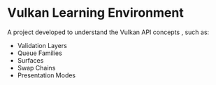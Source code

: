 # Vulkan Learning Environment

A project developed to understand the Vulkan API concepts , such as:
- Validation Layers
- Queue Families
- Surfaces
- Swap Chains
- Presentation Modes

